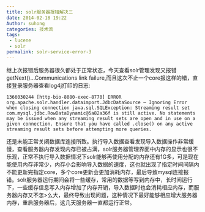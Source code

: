 ```yaml
---
title: solr服务器报错解决三
date: 2014-02-18 19:22
Author: suhong
categories: 技术流
tags:
 - lucene
 - solr
permalink: solr-service-error-3
---
```


继上次报错后服务器很久都处于正常状态，今天查看solr管理发现又报错getNext()...Communications
link
failure,而且这次不止一个core报这样的错，直接登录服务器查看log4j打印的日志:

    1366030244 [http-bio-8080-exec-8770] ERROR org.apache.solr.handler.dataimport.JdbcDataSource – Ignoring Error when closing connection java.sql.SQLException: Streaming result set com.mysql.jdbc.RowDataDynamic@5a82a36f is still active. No statements may be issued when any streaming result sets are open and in use on a given connection. Ensure that you have called .close() on any active streaming result sets before attempting more queries.

还是未能正常关闭数据库连接所致。执行导入数据查看发现导入数据操作非常缓慢，查看服务器内存发现内存已被占满，solr服务器管理界面中内存的显示也很不乐观，正常不执行导入数据情况下solr能够再使用分配的内存还有1G多，可是现在能使用内存非常少，内存小会影响导入数据的速度，这也就出现了指定时间间隔内不能更新完指定core，多个core更新会更加消耗内存，最后导致mysql连接报错。solr服务器运行期间会将一些缓存，常用的数据等写到内存中，长时间运行下，一些缓存信息写入内存增加了内存开销，导入数据时也会消耗相应内存，而服务器内存又不怎\>么大，最终导致出现问题，这种情况下最好能够相应增大服务器内存，重启服务器后，这几天服务器一直都运行正常。
